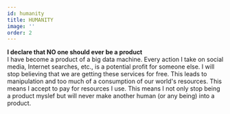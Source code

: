 ```yaml
---
id: humanity
title: HUMANITY
image: ''
order: 2
---
```


**I declare that NO one should ever be a product**
<br />
I have become a product of a big data machine. Every action I take on social media, Internet searches, etc., is a potential profit for someone else. I will stop believing that we are getting these services for free. This leads to manipulation and too much of a consumption of our world's resources. This means I accept to pay for resources I use. This means I not only stop being a product myslef but will never make another human (or any being) into a product.
